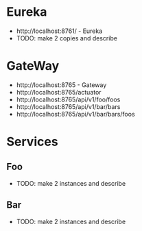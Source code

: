 # Eureka
- http://localhost:8761/ - Eureka
- TODO: make 2 copies and describe

# GateWay
- http://localhost:8765 - Gateway
- http://localhost:8765/actuator
- http://localhost:8765/api/v1/foo/foos
- http://localhost:8765/api/v1/bar/bars
- http://localhost:8765/api/v1/bar/bars/foos

# Services

## Foo
- TODO: make 2 instances and describe  

## Bar
- TODO: make 2 instances and describe